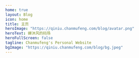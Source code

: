 ```yaml
---
home: true
layout: Blog
icon: home
title: 主页
heroImage: "https://qiniu.chanmufeng.com/blog/avatar.png"
heroText: 蝉沐风的码场
heroFullScreen: false
tagline: Chanmufeng's Personal Website
bgImage: "https://qiniu.chanmufeng.com/blog/bg.jpeg"
---
```

